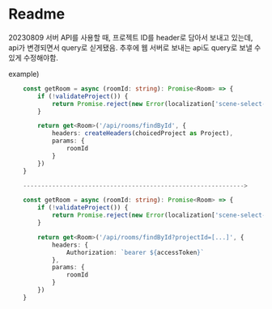 # Readme

20230809
서버 API를 사용할 때, 프로젝트 ID를 header로 담아서 보내고 있는데, api가 변경되면서 query로 싣게됐음.
추후에 웹 서버로 보내는 api도 query로 보낼 수 있게 수정해야함.

example) 
```typescript
    const getRoom = async (roomId: string): Promise<Room> => {
        if (!validateProject()) {
            return Promise.reject(new Error(localization['scene-select-no-project']))
        }

        return get<Room>('/api/rooms/findById', {
            headers: createHeaders(choicedProject as Project),
            params: {
                roomId
            }
        })
    }

    ------------------------------------------------------------->

    const getRoom = async (roomId: string): Promise<Room> => {
        if (!validateProject()) {
            return Promise.reject(new Error(localization['scene-select-no-project']))
        }

        return get<Room>('/api/rooms/findById?projectId=[...]', {
            headers: {
                Authorization: `bearer ${accessToken}`
            },
            params: {
                roomId
            }
        })
    }
```